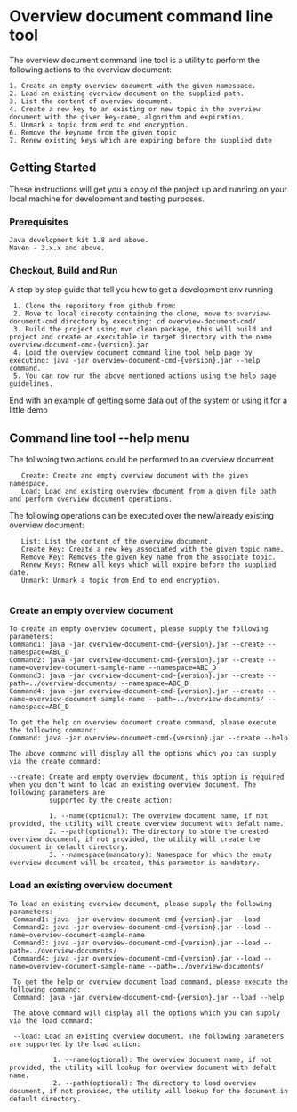 # Overview document command line tool

The overview document command line tool is a utility to perform the following actions to the overview document:
```
1. Create an empty overview document with the given namespace.
2. Load an existing overview document on the supplied path.
3. List the content of overview document.
4. Create a new key to an existing or new topic in the overview document with the given key-name, algorithm and expiration.
5. Unmark a topic from end to end encryption.
6. Remove the keyname from the given topic
7. Renew existing keys which are expiring before the supplied date
```
## Getting Started

These instructions will get you a copy of the project up and running on your local machine for development and testing purposes.

### Prerequisites

```
Java development kit 1.8 and above.
Maven - 3.x.x and above.
```

### Checkout, Build and Run

A step by step guide that tell you how to get a development env running

```
 1. Clone the repository from github from: 
 2. Move to local direcoty containing the clone, move to overview-document-cmd directory by executing: cd overview-document-cmd/
 3. Build the project using mvn clean package, this will build and project and create an executable in target directory with the name overview-document-cmd-{version}.jar
 4. Load the overview document command line tool help page by executing: java -jar overview-document-cmd-{version}.jar --help command.
 5. You can now run the above mentioned actions using the help page guidelines.
```

End with an example of getting some data out of the system or using it for a little demo

## Command line tool --help menu

The follwoing two actions could be performed to an overview document 

```
   Create: Create and empty overview document with the given namespace.
   Load: Load and existing overview document from a given file path and perform overview document operations.
```
 
The following operations can be executed over the new/already existing overview document:
```
   List: List the content of the overview document.
   Create Key: Create a new key associated with the given topic name.
   Remove Key: Removes the given key name from the associate topic.
   Renew Keys: Renew all keys which will expire before the supplied date.
   Unmark: Unmark a topic from End to end encryption. 
 
``` 
 
 ### Create an empty overview document
 
 ```
 To create an empty overview document, please supply the following parameters:
 Command1: java -jar overview-document-cmd-{version}.jar --create --namespace=ABC_D
 Command2: java -jar overview-document-cmd-{version}.jar --create --name=overview-document-sample-name --namespace=ABC_D
 Command3: java -jar overview-document-cmd-{version}.jar --create --path=../overview-documents/ --namespace=ABC_D
 Command4: java -jar overview-document-cmd-{version}.jar --create --name=overview-document-sample-name --path=../overview-documents/ --namespace=ABC_D
 
 To get the help on overview document create command, please execute the following command:
 Command: java -jar overview-document-cmd-{version}.jar --create --help
 
 The above command will display all the options which you can supply via the create command:
 
 --create: Create and empty overview document, this option is required when you don't want to load an existing overview document. The following parameters are
           supported by the create action:
           
           1. --name(optional): The overview document name, if not provided, the utility will create overview document with defalt name.
           2. --path(optional): The directory to store the created overview document, if not provided, the utility will create the document in default directory. 
           3. --namespace(mandatory): Namespace for which the empty overview document will be created, this parameter is mandatory. 
 
 ```

 ### Load an existing overview document
 
```
To load an existing overview document, please supply the following parameters:
 Command1: java -jar overview-document-cmd-{version}.jar --load
 Command2: java -jar overview-document-cmd-{version}.jar --load --name=overview-document-sample-name
 Command3: java -jar overview-document-cmd-{version}.jar --load --path=../overview-documents/
 Command4: java -jar overview-document-cmd-{version}.jar --load --name=overview-document-sample-name --path=../overview-documents/
 
 To get the help on overview document load command, please execute the following command:
 Command: java -jar overview-document-cmd-{version}.jar --load --help
 
 The above command will display all the options which you can supply via the load command:
 
 --load: Load an existing overview document. The following parameters are supported by the load action:
          
           1. --name(optional): The overview document name, if not provided, the utility will lookup for overview document with defalt name.
           2. --path(optional): The directory to load overview document, if not provided, the utility will lookup for the document in default directory. 
  
```




